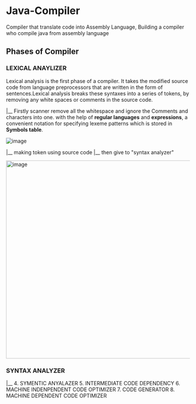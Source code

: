 # Java-Compiler
Compiler that translate code into Assembly Language,
Building a compiler who compile java from assembly language

## Phases of Compiler

### LEXICAL ANAYLIZER
Lexical analysis is the first phase of a compiler. It takes the modified source code from language preprocessors that are written in the form of sentences.Lexical analysis breaks these syntaxes into a series of tokens, by removing any white spaces or comments in the source code.

   |__ Firstly scanner remove all the whitespace and ignore the Comments and characters into one. with the help of **regular languages** and **expressions**, a convenient notation for specifying lexeme patterns which is stored in **Symbols table**.
     
   ![image](https://github.com/maaz-lab/Java-Compiler/assets/134712721/3102cc20-5cf4-4497-844d-ecb06d26fc21)

   |__ making token using source code
   |__ then give to "syntax analyzer"
   
   <img width="542" alt="image" src="https://github.com/maaz-lab/Java-Compiler/assets/134712721/4f92ef38-71e4-4f36-b036-b9a2524e1c32">

### SYNTAX ANALYZER
   |__ 
4. SYMENTIC ANYALAZER
5. INTERMEDIATE CODE DEPENDENCY
6. MACHINE INDENPENDENT CODE OPTIMIZER
7. CODE GENERATOR
8. MACHINE DEPENDENT CODE OPTIMIZER
